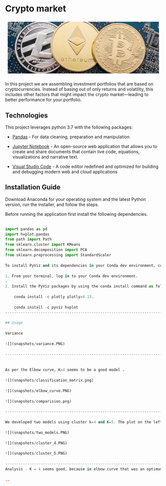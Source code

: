 # Crypto market

![](snapshots/intro_10.PNG)

In this project we are assembling investment portfolios that are based on cryptocurrencies. Instead of basing out of only returns and volatility, this includes other factors that might impact the crypto market—leading to better performance for your portfolio.


## Technologies

This project leverages python 3.7 with the following packages:

* [Pandas](https://pandas.pydata.org/) - For data cleaning, preparation and manipulation

* [Jupyter Notebook](https://jupyter.org/) - An open-source web application that allows you to create and share documents that contain live code, equations, visualizations and narrative text.

* [Visual Studio Code](https://code.visualstudio.com/) - A code editor redefined and optimized for building and debugging modern web and cloud applications

## Installation Guide

Download Anaconda for your operating system and the latest Python version, run the installer, and follow the steps.

Before running the application first install the following dependencies.

```python

import pandas as pd
import hvplot.pandas
from path import Path
from sklearn.cluster import KMeans
from sklearn.decomposition import PCA
from sklearn.preprocessing import StandardScaler

To install PyViz and its dependencies in your Conda dev environment, complete the following steps:

1. From your terminal, log in to your Conda dev environment.
.
2. Install the PyViz packages by using the conda install command as follows:
    
	conda install -c plotly plotly=4.13.
    
    conda install -c pyviz hvplot
-----------------------------------------------------------------------------------------------------------------------------------------------------

## Usage

Variance

![](snapshots/variance.PNG)

-----------------------------------------------------------------------------------------------------------------------------------------------------


As per the Elbow curve, K=4 seems to be a good model . 

![](snapshots/classification_matrix.png)

![](snapshots/elbow_curve.PNG)

![](snapshots/comparision.png)

----------------------------------------------------------------------------------------------------------------------------------------------------

We developed two models using cluster k=4 and K=5. The plot on the left is created using k=4 and plot on right using k=5

![](snapshots/two_models.PNG)

![](snapshots/cluster_4.PNG)

![](snapshots/cluster_5.PNG)

-----------------------------------------------------------------------------------------------------------------------------------------------------
Analysis - K = 4 seems good, because in elbow curve that was an optimum number. Also, when K=5, the groups are overlapped with each other and not very segregated in comparision to K=4. Also, since it's the least value between 2 models. Hence, K=4 is better.

..

